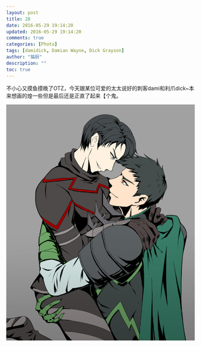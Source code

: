```yaml
---
layout: post
title: 28
date: 2016-05-29 19:14:20
updated: 2016-05-29 19:14:20
comments: true
categories: [Photo]
tags: [damidick, Damian Wayne, Dick Grayson]
author: "猫厨"
description: ""
toc: true
---
```


<p>不小心又摸鱼摸晚了OTZ，今天跟某位可爱的太太说好的刺客dami和利爪dick~本来想画的煌一些但是最后还是正直了起来【个鬼。</p>

![](https://raw.githubusercontent.com/alicewish/meowchain247/master/img_cVZNdzJtQk9JV2NMMThONjVLRzlWL2ZWWk1JNmtiSGVmc2YyS1RNSWVNMU1HTjc2eDgrRktnPT0.jpg)